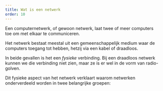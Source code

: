 ```yaml
---
title: Wat is een netwerk
order: 10
---
```


Een computernetwerk, of gewoon netwerk, laat twee of 
meer computers toe om met elkaar te communiceren.

Het netwerk bestaat meestal uit een gemeenschappelijk 
medium waar de computers toegang tot hebben,
hetzij via een kabel of draadloos. 

In beide gevallen is het een _fysieke_ verbinding.
Bij een draadloos netwerk kunnen we die verbinding 
niet zien, maar ze is er wel in de vorm van radio-golven.

Dit fysieke aspect van het netwerk verklaart waarom
netwerken onderverdeeld worden in twee belangrijke groepen:

<ReadMore list />



